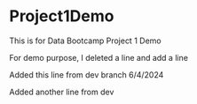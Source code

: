 # Project1Demo
This is for Data Bootcamp Project 1 Demo


For demo purpose, I deleted a line and add a line

Added this line from dev branch 6/4/2024

Added another line from dev
